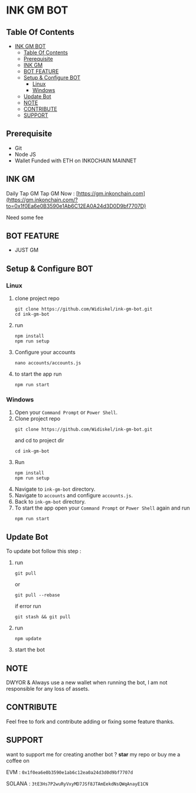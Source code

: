 # INK GM BOT

## Table Of Contents
- [INK GM BOT](#ink-gm-bot)
  - [Table Of Contents](#table-of-contents)
  - [Prerequisite](#prerequisite)
  - [INK GM](#ink-gm)
  - [BOT FEATURE](#bot-feature)
  - [Setup \& Configure BOT](#setup--configure-bot)
    - [Linux](#linux)
    - [Windows](#windows)
  - [Update Bot](#update-bot)
  - [NOTE](#note)
  - [CONTRIBUTE](#contribute)
  - [SUPPORT](#support)

## Prerequisite
- Git
- Node JS
- Wallet Funded with ETH on INKOCHAIN MAINNET

## INK GM 

Daily Tap GM
Tap GM Now : [https://gm.inkonchain.com](https://gm.inkonchain.com/?to=0x1f0Ea6e0B3590e1Ab6C12EA0A24d3D0D9bf7707D) 

Need some fee

## BOT FEATURE

- JUST GM


## Setup & Configure BOT

### Linux
1. clone project repo
   ```
   git clone https://github.com/Widiskel/ink-gm-bot.git 
   cd ink-gm-bot
   ```
2. run
   ```
   npm install
   npm run setup
   ```
3. Configure your accounts
   ```
   nano accounts/accounts.js
   ```
4. to start the app run
   ```
   npm run start
   ```
   
### Windows
1. Open your `Command Prompt` or `Power Shell`.
2. Clone project repo
   ```
   git clone https://github.com/Widiskel/ink-gm-bot.git
   ```
   and cd to project dir
   ```
   cd ink-gm-bot
   ```
3. Run 
   ```
   npm install
   npm run setup
   ```
5. Navigate to `ink-gm-bot` directory. 
6. Navigate to `accounts` and configure `accounts.js`.
7. Back to `ink-gm-bot` directory. 
8. To start the app open your `Command Prompt` or `Power Shell` again and run
    ```
    npm run start
    ```

## Update Bot

To update bot follow this step :
1. run
   ```
   git pull
   ```
   or
   ```
   git pull --rebase
   ```
   if error run
   ```
   git stash && git pull
   ```
2. run
   ```
   npm update
   ```
2. start the bot

## NOTE
DWYOR & Always use a new wallet when running the bot, I am not responsible for any loss of assets.


## CONTRIBUTE

Feel free to fork and contribute adding or fixing some feature thanks. 

## SUPPORT

want to support me for creating another bot ?
**star** my repo or buy me a coffee on

EVM : `0x1f0ea6e0b3590e1ab6c12ea0a24d3d0d9bf7707d`

SOLANA : `3tE3Hs7P2wuRyVxyMD7JSf8JTAmEekdNsQWqAnayE1CN`

